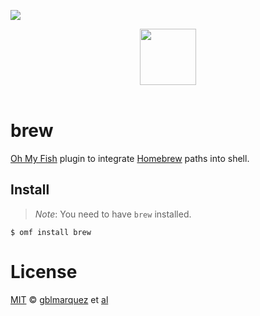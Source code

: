 ![](https://img.shields.io/badge/license-MIT-007EC7.svg?style=flat-square)

<div align="center"> <a href="http://github.com/oh-my-fish/oh-my-fish"> <img width=90px  src="https://cloud.githubusercontent.com/assets/8317250/8510172/f006f0a4-230f-11e5-98b6-5c2e3c87088f.png"> </a></div><br>

brew
====

[Oh My Fish](https://www.github.com/oh-my-fish/oh-my-fish) plugin to integrate [Homebrew](http://brew.sh) paths into shell.

Install
-------

> *Note*: You need to have `brew` installed.

```fish
$ omf install brew
```

License
=======

[MIT](http://opensource.org/licenses/MIT) © [gblmarquez](http://github.com/gblmarquez) et [al](https://github.com/oh-my-fish/plugin-brew/graphs/contributors)
